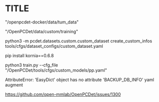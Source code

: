 
# TITLE

"/openpcdet-docker/data/tum_data"

"/OpenPCDet/data/custom/training"

python3 -m pcdet.datasets.custom.custom_dataset create_custom_infos tools/cfgs/dataset_configs/custom_dataset.yaml

pip install kornia==0.6.8

python3 train.py --cfg_file "/OpenPCDet/tools/cfgs/custom_models/pp.yaml"

AttributeError: 'EasyDict' object has no attribute 'BACKUP_DB_INFO'
yaml augment

https://github.com/open-mmlab/OpenPCDet/issues/1300
